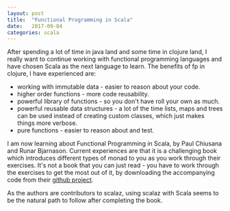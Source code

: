 ```yaml
---
layout: post
title:  "Functional Programming in Scala"
date:   2017-09-04 
categories: scala
---
```

After spending a lot of time in java land and some time in clojure land, I really want to continue working with functional programming languages and have chosen Scala as the next language to learn.  The benefits of fp in clojure, I have experienced are:

- working with immutable data - easier to reason about your code.
- higher order functions - more code reusability.
- powerful library of functions - so you don't have roll your own as much.
- powerful reusable data structures - a lot of the time lists, maps and trees can be used instead of creating custom classes, which just makes things more verbose.
- pure functions - easier to reason about and test.

I am now learning about Functional Programming in Scala, by Paul Chiusana and Runar Bjarnason.  Current experiences are that it is a challenging book which introduces different types of monad to you as you work through their exercises.  It's not a book that you can just read - you have to work through the exercises to get the most out of it, by downloading the accompanying code from their [github project][fpinscala-code].

As the authors are contributors to scalaz, using scalaz with Scala seems to be the natural path to follow after completing the book.


[fpinscala-code]: https://github.com/fpinscala/fpinscala

